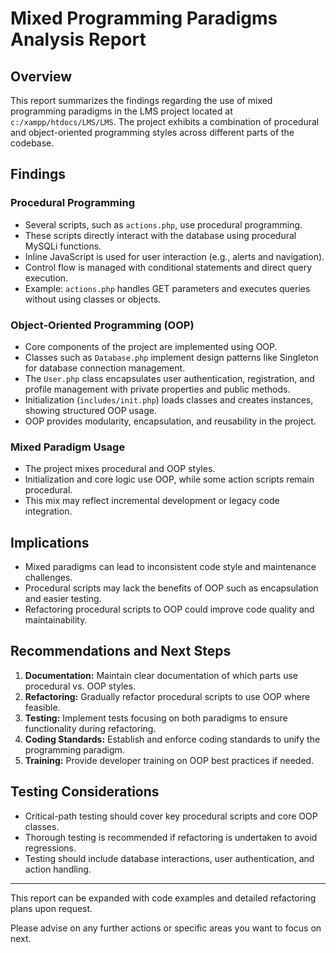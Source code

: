 # Mixed Programming Paradigms Analysis Report

## Overview
This report summarizes the findings regarding the use of mixed programming paradigms in the LMS project located at `c:/xampp/htdocs/LMS/LMS`. The project exhibits a combination of procedural and object-oriented programming styles across different parts of the codebase.

## Findings

### Procedural Programming
- Several scripts, such as `actions.php`, use procedural programming.
- These scripts directly interact with the database using procedural MySQLi functions.
- Inline JavaScript is used for user interaction (e.g., alerts and navigation).
- Control flow is managed with conditional statements and direct query execution.
- Example: `actions.php` handles GET parameters and executes queries without using classes or objects.

### Object-Oriented Programming (OOP)
- Core components of the project are implemented using OOP.
- Classes such as `Database.php` implement design patterns like Singleton for database connection management.
- The `User.php` class encapsulates user authentication, registration, and profile management with private properties and public methods.
- Initialization (`includes/init.php`) loads classes and creates instances, showing structured OOP usage.
- OOP provides modularity, encapsulation, and reusability in the project.

### Mixed Paradigm Usage
- The project mixes procedural and OOP styles.
- Initialization and core logic use OOP, while some action scripts remain procedural.
- This mix may reflect incremental development or legacy code integration.

## Implications
- Mixed paradigms can lead to inconsistent code style and maintenance challenges.
- Procedural scripts may lack the benefits of OOP such as encapsulation and easier testing.
- Refactoring procedural scripts to OOP could improve code quality and maintainability.

## Recommendations and Next Steps
1. **Documentation:** Maintain clear documentation of which parts use procedural vs. OOP styles.
2. **Refactoring:** Gradually refactor procedural scripts to use OOP where feasible.
3. **Testing:** Implement tests focusing on both paradigms to ensure functionality during refactoring.
4. **Coding Standards:** Establish and enforce coding standards to unify the programming paradigm.
5. **Training:** Provide developer training on OOP best practices if needed.

## Testing Considerations
- Critical-path testing should cover key procedural scripts and core OOP classes.
- Thorough testing is recommended if refactoring is undertaken to avoid regressions.
- Testing should include database interactions, user authentication, and action handling.

---

This report can be expanded with code examples and detailed refactoring plans upon request.

Please advise on any further actions or specific areas you want to focus on next.
